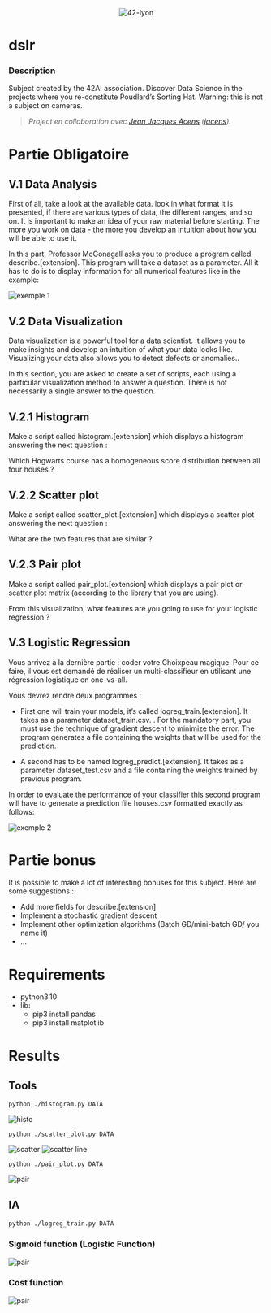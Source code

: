 <p align="center">
    <img alt="42-lyon" src="https://user-images.githubusercontent.com/45235527/106354618-6ec65a00-62f3-11eb-8688-ba9e0f4e77de.jpg" />
</p>

# dslr

<!-- <img alt="Note" src="https://user-images.githubusercontent.com/45235527/104627073-dc894980-5696-11eb-999d-e53798ea9ae4.png" width="250" height="200" /> -->

### <strong>Description</strong>

Subject created by the 42AI association. Discover Data Science in the projects where you re-constitute Poudlard’s Sorting Hat. Warning: this is not a subject on cameras.

> *Project en collaboration avec <a href="https://github.com/AcensJJ">Jean Jacques Acens</a> (<a href="https://profile.intra.42.fr/users/jacens">jacens</a>).*

# Partie Obligatoire 

## V.1 Data Analysis

First of all, take a look at the available data. look in what format it is presented, if there are various types of data, the different ranges, and so on.
It is important to make an idea of your raw material before starting. The more you work on data - the more you develop an intuition about how you will be able to use it.

In this part, Professor McGonagall asks you to produce a program called describe.[extension].
This program will take a dataset as a parameter. All it has to do is to display information for all numerical features like in the example:

![exemple 1](https://user-images.githubusercontent.com/45235527/140956374-bd39ca97-3633-44b2-b493-32e194b6c4dd.PNG)

## V.2  Data Visualization

Data visualization is a powerful tool for a data scientist. It allows you to make insights and develop an intuition of what your data looks like.
Visualizing your data also allows you to detect defects or anomalies..

In this section, you are asked to create a set of scripts, each using a particular visualization method to answer a question. There is not necessarily a single answer to the question.


## V.2.1  Histogram

Make a script called histogram.[extension] which displays a histogram answering the next question :

Which Hogwarts course has a homogeneous score distribution between all four houses ?

## V.2.2  Scatter plot

Make a script called scatter_plot.[extension] which displays a scatter plot answering the next question :

What are the two features that are similar ?

## V.2.3  Pair plot

Make a script called pair_plot.[extension] which displays a pair plot or scatter plot matrix (according to the library that you are using).

From this visualization, what features are you going to use for your logistic regression ?

## V.3  Logistic Regression

Vous arrivez à la dernière partie : coder votre Choixpeau magique. Pour ce faire, il vous est demandé de réaliser un multi-classifieur en utilisant une régression logistique en one-vs-all.

Vous devrez rendre deux programmes :

- First one will train your models, it’s called logreg_train.[extension]. It takes as a parameter dataset_train.csv. . For the mandatory part, you must use the technique of gradient descent to minimize the error. The program generates a file containing the weights that will be used for the prediction.

- A second has to be named logreg_predict.[extension]. It takes as a parameter
dataset_test.csv and a file containing the weights trained by previous program.

In order to evaluate the performance of your classifier this second program will have
to generate a prediction file houses.csv formatted exactly as follows:

![exemple 2](https://user-images.githubusercontent.com/45235527/140956376-a3c95194-5fc6-45c6-a6c3-bb0c549b71b7.PNG)

# Partie bonus

It is possible to make a lot of interesting bonuses for this subject. Here are some suggestions :
- Add more fields for describe.[extension]
- Implement a stochastic gradient descent
- Implement other optimization algorithms (Batch GD/mini-batch GD/ you name it)
- ...

# Requirements

- python3.10
- lib:
    - pip3 install pandas
    - pip3 install matplotlib

# Results

## Tools

 `python ./histogram.py DATA`

<img alt="histo" src="https://github.com/AcensJJ/dslr/blob/main/img/histogram.png">

`python ./scatter_plot.py DATA`
 
<img alt="scatter" src="https://github.com/AcensJJ/dslr/blob/main/img/all_scatter_plot.png">

<img alt="scatter line" src="https://github.com/AcensJJ/dslr/blob/main/img/result_scatter_plot.png">

`python ./pair_plot.py DATA`

<img alt="pair" src="https://github.com/AcensJJ/dslr/blob/main/img/pair_plot.png">

## IA

`python ./logreg_train.py DATA`

### Sigmoid function (Logistic Function)

<img alt="pair" src="https://github.com/AcensJJ/dslr/blob/main/img/log/sigmoid.png">

### Cost function

<img alt="pair" src="https://github.com/AcensJJ/dslr/blob/main/img/log/cost.png">
